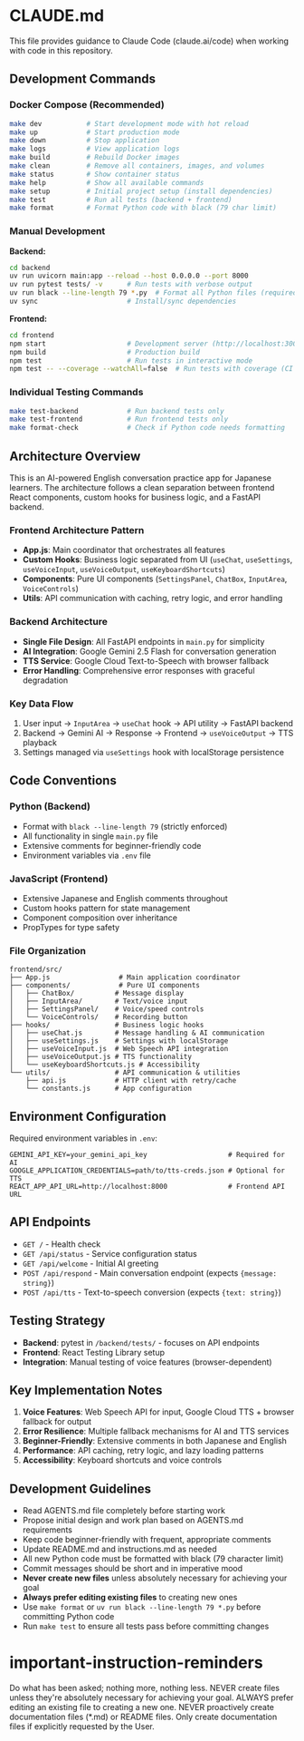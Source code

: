 # CLAUDE.md
This file provides guidance to Claude Code (claude.ai/code) when working with code in this repository.

## Development Commands

### Docker Compose (Recommended)
```bash
make dev           # Start development mode with hot reload
make up            # Start production mode
make down          # Stop application
make logs          # View application logs
make build         # Rebuild Docker images
make clean         # Remove all containers, images, and volumes
make status        # Show container status
make help          # Show all available commands
make setup         # Initial project setup (install dependencies)
make test          # Run all tests (backend + frontend)
make format        # Format Python code with black (79 char limit)
```

### Manual Development
**Backend:**
```bash
cd backend
uv run uvicorn main:app --reload --host 0.0.0.0 --port 8000
uv run pytest tests/ -v      # Run tests with verbose output
uv run black --line-length 79 *.py  # Format all Python files (required: 79 char limit)
uv sync                      # Install/sync dependencies
```

**Frontend:**
```bash
cd frontend
npm start                    # Development server (http://localhost:3000)
npm build                    # Production build
npm test                     # Run tests in interactive mode
npm test -- --coverage --watchAll=false  # Run tests with coverage (CI mode)
```

### Individual Testing Commands
```bash
make test-backend            # Run backend tests only
make test-frontend           # Run frontend tests only
make format-check            # Check if Python code needs formatting
```

## Architecture Overview

This is an AI-powered English conversation practice app for Japanese learners. The architecture follows a clean separation between frontend React components, custom hooks for business logic, and a FastAPI backend.

### Frontend Architecture Pattern
- **App.js**: Main coordinator that orchestrates all features
- **Custom Hooks**: Business logic separated from UI (`useChat`, `useSettings`, `useVoiceInput`, `useVoiceOutput`, `useKeyboardShortcuts`)
- **Components**: Pure UI components (`SettingsPanel`, `ChatBox`, `InputArea`, `VoiceControls`)
- **Utils**: API communication with caching, retry logic, and error handling

### Backend Architecture
- **Single File Design**: All FastAPI endpoints in `main.py` for simplicity
- **AI Integration**: Google Gemini 2.5 Flash for conversation generation
- **TTS Service**: Google Cloud Text-to-Speech with browser fallback
- **Error Handling**: Comprehensive error responses with graceful degradation

### Key Data Flow
1. User input → `InputArea` → `useChat` hook → API utility → FastAPI backend
2. Backend → Gemini AI → Response → Frontend → `useVoiceOutput` → TTS playback
3. Settings managed via `useSettings` hook with localStorage persistence

## Code Conventions

### Python (Backend)
- Format with `black --line-length 79` (strictly enforced)
- All functionality in single `main.py` file
- Extensive comments for beginner-friendly code
- Environment variables via `.env` file

### JavaScript (Frontend)
- Extensive Japanese and English comments throughout
- Custom hooks pattern for state management
- Component composition over inheritance
- PropTypes for type safety

### File Organization
```
frontend/src/
├── App.js                 # Main application coordinator
├── components/            # Pure UI components
│   ├── ChatBox/          # Message display
│   ├── InputArea/        # Text/voice input
│   ├── SettingsPanel/    # Voice/speed controls
│   └── VoiceControls/    # Recording button
├── hooks/                # Business logic hooks
│   ├── useChat.js        # Message handling & AI communication
│   ├── useSettings.js    # Settings with localStorage
│   ├── useVoiceInput.js  # Web Speech API integration
│   ├── useVoiceOutput.js # TTS functionality
│   └── useKeyboardShortcuts.js # Accessibility
└── utils/                # API communication & utilities
    ├── api.js            # HTTP client with retry/cache
    └── constants.js      # App configuration
```

## Environment Configuration

Required environment variables in `.env`:
```env
GEMINI_API_KEY=your_gemini_api_key                    # Required for AI
GOOGLE_APPLICATION_CREDENTIALS=path/to/tts-creds.json # Optional for TTS
REACT_APP_API_URL=http://localhost:8000               # Frontend API URL
```

## API Endpoints

- `GET /` - Health check
- `GET /api/status` - Service configuration status
- `GET /api/welcome` - Initial AI greeting
- `POST /api/respond` - Main conversation endpoint (expects `{message: string}`)
- `POST /api/tts` - Text-to-speech conversion (expects `{text: string}`)

## Testing Strategy

- **Backend**: pytest in `/backend/tests/` - focuses on API endpoints
- **Frontend**: React Testing Library setup
- **Integration**: Manual testing of voice features (browser-dependent)

## Key Implementation Notes

1. **Voice Features**: Web Speech API for input, Google Cloud TTS + browser fallback for output
2. **Error Resilience**: Multiple fallback mechanisms for AI and TTS services
3. **Beginner-Friendly**: Extensive comments in both Japanese and English
4. **Performance**: API caching, retry logic, and lazy loading patterns
5. **Accessibility**: Keyboard shortcuts and voice controls

## Development Guidelines

- Read AGENTS.md file completely before starting work
- Propose initial design and work plan based on AGENTS.md requirements
- Keep code beginner-friendly with frequent, appropriate comments
- Update README.md and instructions.md as needed
- All new Python code must be formatted with black (79 character limit)
- Commit messages should be short and in imperative mood
- **Never create new files** unless absolutely necessary for achieving your goal
- **Always prefer editing existing files** to creating new ones
- Use `make format` or `uv run black --line-length 79 *.py` before committing Python code
- Run `make test` to ensure all tests pass before committing changes

# important-instruction-reminders
Do what has been asked; nothing more, nothing less.
NEVER create files unless they're absolutely necessary for achieving your goal.
ALWAYS prefer editing an existing file to creating a new one.
NEVER proactively create documentation files (*.md) or README files. Only create documentation files if explicitly requested by the User.